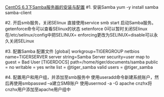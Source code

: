 [CentOS 6.3下Samba服务器的安装与配置](http://www.cnblogs.com/mchina/archive/2012/12/18/2816717.html)
#1. 安装Samba
yum -y install samba samba-client

#2. 开启smb服务，关闭SElinux
直接使用service smb start 启动Samba服务。
getenforce命令可以查看SElinux的状态
setenforce 0可以暂时关闭SElinux
在/etc/selinux/config中把SELINUX= enforcing更改为SELINUX=disable可以永久关闭SELinux

#3. 配置Samba
配置文件
[global]
 workgroup=TIGERGROUP
 netbios name=TIGERSERVER
 server string=Samba Server
 security=user
 map to guest = Bad User
[TIGERDOCS]
 path=/home/tiger/documents/samba
 public = no
 writable = yes
 write list = @tiger_samba
 valid users = @tiger_samba

#4. 配置用户和用户组，并添加至smb服务中
使用useradd命令新建系统账户，然后再使用smbpasswd –a建立SMB账户
使用usermod -a -G apache cnzhx将cnzhx用户添加至apache用户组中

